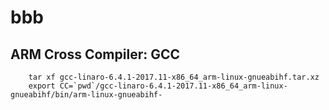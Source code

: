 # bbb
## ARM Cross Compiler: GCC
```    wget -c https://releases.linaro.org/components/toolchain/binaries/6.4-2017.11/arm-linux-gnueabihf/gcc-linaro-6.4.1-2017.11-x86_64_arm-linux-gnueabihf.tar.xz
    tar xf gcc-linaro-6.4.1-2017.11-x86_64_arm-linux-gnueabihf.tar.xz
    export CC=`pwd`/gcc-linaro-6.4.1-2017.11-x86_64_arm-linux-gnueabihf/bin/arm-linux-gnueabihf-
```
